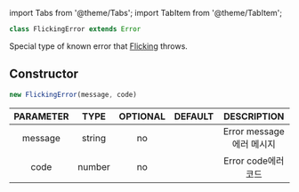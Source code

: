 import Tabs from '@theme/Tabs';
import TabItem from '@theme/TabItem';

```ts
class FlickingError extends Error
```
Special type of known error that [Flicking](Flicking) throws.



## Constructor
```ts
new FlickingError(message, code)
```
|PARAMETER|TYPE|OPTIONAL|DEFAULT|DESCRIPTION|
|:---:|:---:|:---:|:---:|:---:|
|message|string|no||Error message<ko>에러 메시지</ko>|
|code|number|no||Error code<ko>에러 코드</ko>|





